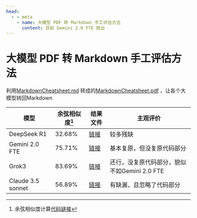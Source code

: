 ```yaml
---
head:
  - - meta
    - name: 大模型 PDF 转 Markdown 手工评估方法
      content: 目前 Gemini 2.0 FTE 胜出
---
```


# 大模型 PDF 转 Markdown 手工评估方法

利用[MarkdownCheatsheet.md](./MarkdownCheatsheet)
转成的[MarkdownCheatsheet.pdf](https://github.com/gantrol/gantrol-blog/blob/main/src/AI/use/pdf/MarkdownCheatsheet.pdf)
，让各个大模型转回Markdown

| 模型                | 余弦相似度[^1] | 结果文件                                  | 主观评价                          |
|-------------------|-----------|---------------------------------------|-------------------------------|
| DeepSeek R1       | 32.68%    | [链接](./MarkdownCheatsheet-Deepseek)   | 较多残缺                          |
| Gemini 2.0 FTE    | 75.71%    | [链接](./MarkdownCheatsheet-Gemini2FTE) | 基本复原，但没复原代码部分                 |
| Grok3             | 83.69%    | [链接](./MarkdownCheatsheet-Grok3)      | 还行，没复原代码部分，貌似不如Gemini 2.0 FTE |
| Claude 3.5 sonnet | 56.89%    | [链接](./MarkdownCheatsheet-Gemini2FTE) | 有缺漏，且忽略了代码部分                  |

[^1]: 余弦相似度计算[代码链接](https://github.com/gantrol/gantrol-blog/blob/main/src/AI/use/pdf/diff_md.py)
